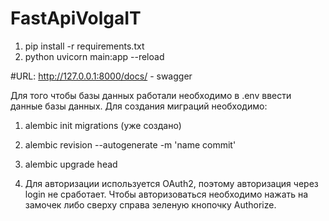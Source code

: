 # FastApiVolgaIT

1. pip install -r requirements.txt
2. python uvicorn main:app --reload

#URL: http://127.0.0.1:8000/docs/  - swagger

Для того чтобы базы данных работали необходимо в .env ввести данные базы данных.
Для создания миграций необходимо:
1. alembic init migrations (уже создано)
2. alembic revision --autogenerate -m 'name commit'
3. alembic upgrade head

4. Для авторизации используется OAuth2, поэтому авторизация через login не сработает. Чтобы авторизоваться необходимо нажать на замочек либо сверху справа зеленую кнопочку Authorize. 
